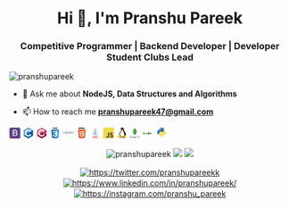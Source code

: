 <h1 align="center">Hi 👋, I'm Pranshu Pareek</h1>
<h3 align="center">Competitive Programmer | Backend Developer | Developer Student Clubs Lead</h3>

<p align="left"> <img src="https://komarev.com/ghpvc/?username=pranshupareek&color=green&style=flat-square" alt="pranshupareek" /> </p>

- 💬 Ask me about **NodeJS, Data Structures and Algorithms**

- 📫 How to reach me **pranshupareek47@gmail.com**

<p align="left">
  <img src="https://raw.githubusercontent.com/devicons/devicon/master/icons/bootstrap/bootstrap-plain.svg" alt="bootstrap" width="20" height="20"/>
  <img src="https://raw.githubusercontent.com/devicons/devicon/master/icons/c/c-original.svg" alt="c" width="20" height="20"/> 
  <img src="https://raw.githubusercontent.com/devicons/devicon/master/icons/cplusplus/cplusplus-original.svg" alt="cplusplus" width="20" height="20"/> 
  <img src="https://raw.githubusercontent.com/devicons/devicon/master/icons/css3/css3-original-wordmark.svg" alt="css3" width="20" height="20"/> 
  <img src="https://raw.githubusercontent.com/devicons/devicon/master/icons/express/express-original-wordmark.svg" alt="express" width="20" height="20"/>
  <img src="https://raw.githubusercontent.com/devicons/devicon/master/icons/html5/html5-original-wordmark.svg" alt="html5" width="20" height="20"/> 
  <img src="https://raw.githubusercontent.com/devicons/devicon/master/icons/java/java-original-wordmark.svg" alt="java" width="20" height="20"/> 
  <img src="https://raw.githubusercontent.com/devicons/devicon/master/icons/javascript/javascript-original.svg" alt="javascript" width="20" height="20"/> 
  <img src="https://raw.githubusercontent.com/devicons/devicon/master/icons/linux/linux-original.svg" alt="linux" width="20" height="20"/> 
  <img src="https://raw.githubusercontent.com/devicons/devicon/master/icons/mongodb/mongodb-original-wordmark.svg" alt="mongodb" width="20" height="20"/> 
  <img src="https://raw.githubusercontent.com/devicons/devicon/master/icons/nodejs/nodejs-original-wordmark.svg" alt="nodejs" width="20" height="20"/> 
  <img src="https://raw.githubusercontent.com/devicons/devicon/master/icons/python/python-original.svg" alt="python" width="20" height="20"/> 
</p>
<p align="center"> 
  <img src="https://github-readme-stats.vercel.app/api?username=pranshupareek&show_icons=true&count_private=true" alt="pranshupareek"/> 
  <img src="https://github-readme-stats.vercel.app/api/top-langs/?username=pranshupareek">
  <img src="https://github-readme-streak-stats.herokuapp.com/?user=pranshupareek">
</p>

<p align="center">
<a href="https://twitter.com/pranshupareekk" target="blank"><img align="center" src="https://cdn.jsdelivr.net/npm/simple-icons@3.0.1/icons/twitter.svg" alt="https://twitter.com/pranshupareekk" height="20" width="20" /></a>
<a href="https://www.linkedin.com/in/pranshupareek/" target="blank"><img align="center" src="https://cdn.jsdelivr.net/npm/simple-icons@3.0.1/icons/linkedin.svg" alt="https://www.linkedin.com/in/pranshupareek/" height="20" width="20" /></a>
<a href="https://instagram.com/pranshu_pareek" target="blank"><img align="center" src="https://cdn.jsdelivr.net/npm/simple-icons@3.0.1/icons/instagram.svg" alt="https://instagram.com/pranshu_pareek" height="20" width="20" /></a>
</p>
